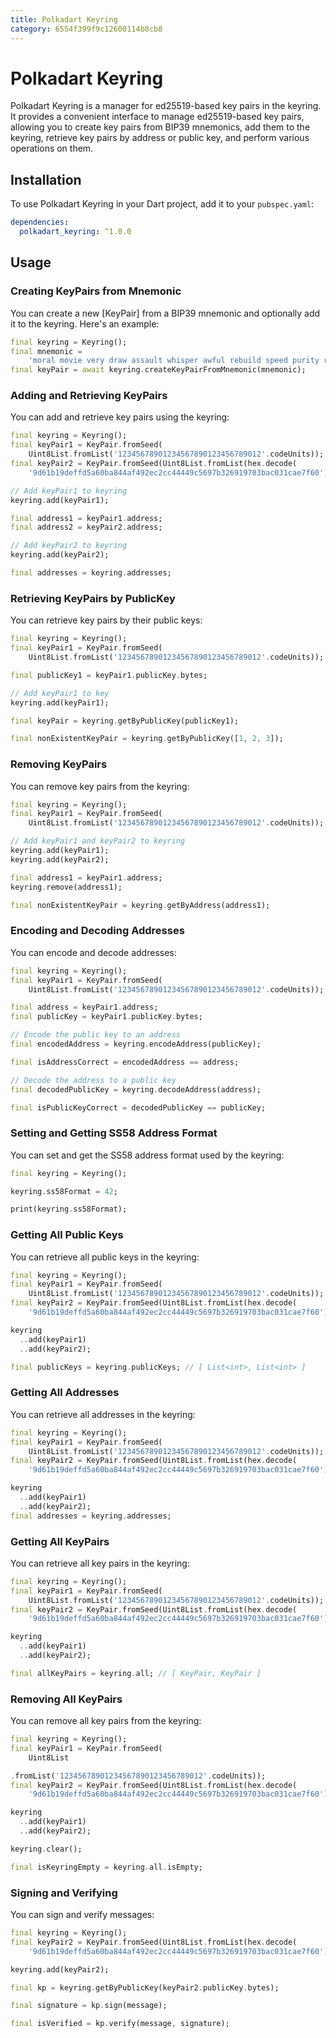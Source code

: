 ```yaml
---
title: Polkadart Keyring
category: 6554f399f9c12600114b8cb8
---
```


# Polkadart Keyring

Polkadart Keyring is a manager for ed25519-based key pairs in the keyring. It provides a convenient interface to manage ed25519-based key pairs, allowing you to create key pairs from BIP39 mnemonics, add them to the keyring, retrieve key pairs by address or public key, and perform various operations on them.

## Installation

To use Polkadart Keyring in your Dart project, add it to your `pubspec.yaml`:

```yaml
dependencies:
  polkadart_keyring: ^1.0.0
```

## Usage

### Creating KeyPairs from Mnemonic

You can create a new [KeyPair] from a BIP39 mnemonic and optionally add it to the keyring. Here's an example:

```dart
final keyring = Keyring();
final mnemonic =
    'moral movie very draw assault whisper awful rebuild speed purity repeat card';
final keyPair = await keyring.createKeyPairFromMnemonic(mnemonic);
```

### Adding and Retrieving KeyPairs

You can add and retrieve key pairs using the keyring:

```dart
final keyring = Keyring();
final keyPair1 = KeyPair.fromSeed(
    Uint8List.fromList('12345678901234567890123456789012'.codeUnits));
final keyPair2 = KeyPair.fromSeed(Uint8List.fromList(hex.decode(
    '9d61b19deffd5a60ba844af492ec2cc44449c5697b326919703bac031cae7f60'));

// Add keyPair1 to keyring
keyring.add(keyPair1);

final address1 = keyPair1.address;
final address2 = keyPair2.address;

// Add keyPair2 to keyring
keyring.add(keyPair2);

final addresses = keyring.addresses;
```

### Retrieving KeyPairs by PublicKey

You can retrieve key pairs by their public keys:

```dart
final keyring = Keyring();
final keyPair1 = KeyPair.fromSeed(
    Uint8List.fromList('12345678901234567890123456789012'.codeUnits));

final publicKey1 = keyPair1.publicKey.bytes;

// Add keyPair1 to key
keyring.add(keyPair1);

final keyPair = keyring.getByPublicKey(publicKey1);

final nonExistentKeyPair = keyring.getByPublicKey([1, 2, 3]);
```

### Removing KeyPairs

You can remove key pairs from the keyring:

```dart
final keyring = Keyring();
final keyPair1 = KeyPair.fromSeed(
    Uint8List.fromList('12345678901234567890123456789012'.codeUnits));

// Add keyPair1 and keyPair2 to keyring
keyring.add(keyPair1);
keyring.add(keyPair2);

final address1 = keyPair1.address;
keyring.remove(address1);

final nonExistentKeyPair = keyring.getByAddress(address1);
```

### Encoding and Decoding Addresses

You can encode and decode addresses:

```dart
final keyring = Keyring();
final keyPair1 = KeyPair.fromSeed(
    Uint8List.fromList('12345678901234567890123456789012'.codeUnits));

final address = keyPair1.address;
final publicKey = keyPair1.publicKey.bytes;

// Encode the public key to an address
final encodedAddress = keyring.encodeAddress(publicKey);

final isAddressCorrect = encodedAddress == address;

// Decode the address to a public key
final decodedPublicKey = keyring.decodeAddress(address);

final isPublicKeyCorrect = decodedPublicKey == publicKey;
```

### Setting and Getting SS58 Address Format

You can set and get the SS58 address format used by the keyring:

```dart
final keyring = Keyring();

keyring.ss58Format = 42;

print(keyring.ss58Format);
```

### Getting All Public Keys

You can retrieve all public keys in the keyring:

```dart
final keyring = Keyring();
final keyPair1 = KeyPair.fromSeed(
    Uint8List.fromList('12345678901234567890123456789012'.codeUnits));
final keyPair2 = KeyPair.fromSeed(Uint8List.fromList(hex.decode(
    '9d61b19deffd5a60ba844af492ec2cc44449c5697b326919703bac031cae7f60'));

keyring
  ..add(keyPair1)
  ..add(keyPair2);

final publicKeys = keyring.publicKeys; // [ List<int>, List<int> ]
```

### Getting All Addresses

You can retrieve all addresses in the keyring:

```dart
final keyring = Keyring();
final keyPair1 = KeyPair.fromSeed(
    Uint8List.fromList('12345678901234567890123456789012'.codeUnits));
final keyPair2 = KeyPair.fromSeed(Uint8List.fromList(hex.decode(
    '9d61b19deffd5a60ba844af492ec2cc44449c5697b326919703bac031cae7f60'));

keyring
  ..add(keyPair1)
  ..add(keyPair2);
final addresses = keyring.addresses;
```

### Getting All KeyPairs

You can retrieve all key pairs in the keyring:

```dart
final keyring = Keyring();
final keyPair1 = KeyPair.fromSeed(
    Uint8List.fromList('12345678901234567890123456789012'.codeUnits));
final keyPair2 = KeyPair.fromSeed(Uint8List.fromList(hex.decode(
    '9d61b19deffd5a60ba844af492ec2cc44449c5697b326919703bac031cae7f60'));

keyring
  ..add(keyPair1)
  ..add(keyPair2);

final allKeyPairs = keyring.all; // [ KeyPair, KeyPair ]
```

### Removing All KeyPairs

You can remove all key pairs from the keyring:

```dart
final keyring = Keyring();
final keyPair1 = KeyPair.fromSeed(
    Uint8List

.fromList('12345678901234567890123456789012'.codeUnits));
final keyPair2 = KeyPair.fromSeed(Uint8List.fromList(hex.decode(
    '9d61b19deffd5a60ba844af492ec2cc44449c5697b326919703bac031cae7f60'));

keyring
  ..add(keyPair1)
  ..add(keyPair2);

keyring.clear();

final isKeyringEmpty = keyring.all.isEmpty;
```

### Signing and Verifying

You can sign and verify messages:

```dart
final keyring = Keyring();
final keyPair2 = KeyPair.fromSeed(Uint8List.fromList(hex.decode(
    '9d61b19deffd5a60ba844af492ec2cc44449c5697b326919703bac031cae7f60'));

keyring.add(keyPair2);

final kp = keyring.getByPublicKey(keyPair2.publicKey.bytes);

final signature = kp.sign(message);

final isVerified = kp.verify(message, signature);
```
